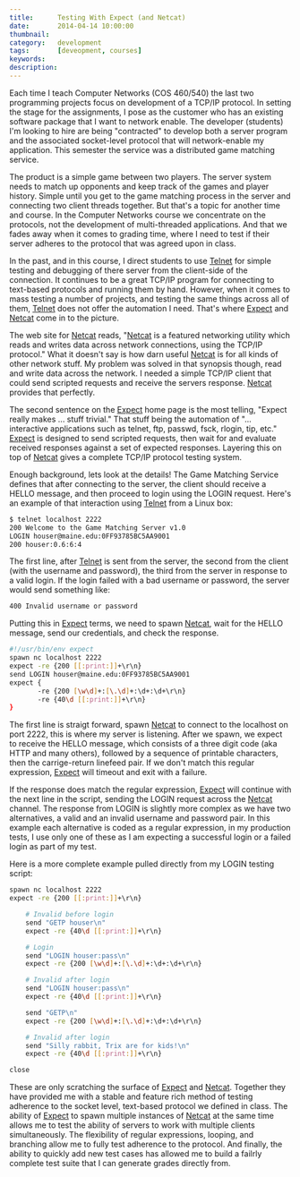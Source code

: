 ```yaml
---
title: 		Testing With Expect (and Netcat)
date: 		2014-04-14 10:00:00
thumbnail:
category:	development
tags: 		[deveopment, courses]
keywords:
description:
---
```

Each time I teach Computer Networks (COS 460/540) the last two
programming projects focus on development of a TCP/IP protocol. In
setting the stage for the assignments, I pose as the customer who has
an existing software package that I want to network enable. The
developer (students) I'm looking to hire are being "contracted" to
develop both a server program and the associated socket-level protocol
that will network-enable my application.  This semester the service
was a distributed game matching service.

The product is a simple game between two players. The server system
needs to match up opponents and keep track of the games and player
history. Simple until you get to the game matching process in the
server and connecting two client threads together. But that's a topic
for another time and course.  In the Computer Networks course we
concentrate on the protocols, not the development of multi-threaded
applications. And that we fades away when it comes to grading time,
where I need to test if their server adheres to the protocol that was
agreed upon in class.

In the past, and in this course, I direct students to use [Telnet][3]
for simple testing and debugging of there server from the client-side
of the connection.  It continues to be a great TCP/IP program for
connecting to text-based protocols and running them by hand. However,
when it comes to mass testing a number of projects, and testing the
same things across all of them, [Telnet][3] does not offer the
automation I need. That's where [Expect][1] and [Netcat][2] come in to
the picture.

The web site for [Netcat][2] reads, "[Netcat][2] is a featured
networking utility which reads and writes data across network
connections, using the TCP/IP protocol." What it doesn't say is how
darn useful [Netcat][2] is for all kinds of other network stuff.  My
problem was solved in that synopsis though, read and write data across
the network. I needed a simple TCP/IP client that could send scripted
requests and receive the servers response. [Netcat][2] provides that
perfectly.

The second sentence on the [Expect][1] home page is the most telling,
"Expect really makes ... stuff trivial." That stuff being the
automation of "... interactive applications such as telnet, ftp,
passwd, fsck, rlogin, tip, etc."  [Expect][1] is designed to send
scripted requests, then wait for and evaluate received responses
against a set of expected responses. Layering this on top of
[Netcat][2] gives a complete TCP/IP protocol testing system.

Enough background, lets look at the details! The Game Matching Service
defines that after connecting to the server, the client should
receive a HELLO message, and then proceed to login using the LOGIN
request. Here's an example of that interaction using [Telnet][3] from
a Linux box:

````sh
$ telnet localhost 2222
200 Welcome to the Game Matching Server v1.0
LOGIN houser@maine.edu:0FF93785BC5AA9001
200 houser:0.6:6:4
````

The first line, after [Telnet][3] is sent from the server, the second
from the client (with the username and password), the third from the
server in response to a valid login. If the login failed with a bad
username or password, the server would send something like:

````sh
400 Invalid username or password
````

Putting this in [Expect][1] terms, we need to spawn [Netcat][2],
wait for the HELLO message, send our credentials, and check the
response.

````sh
#!/usr/bin/env expect
spawn nc localhost 2222
expect -re {200 [[:print:]]+\r\n}
send LOGIN houser@maine.edu:0FF93785BC5AA9001
expect {
	   -re {200 [\w\d]+:[\.\d]+:\d+:\d+\r\n}
	   -re {40\d [[:print:]]+\r\n}
}
````

The first line is straigt forward, spawn [Netcat][2] to connect to
the localhost on port 2222, this is where my server is listening. After
we spawn, we expect to receive the HELLO message, which consists of
a three digit code (aka HTTP and many others), followed by a sequence of
printable characters, then the carrige-return linefeed pair. If we don't
match this regular expression, [Expect][1] will timeout and exit with
a failure.

If the response does match the regular expression, [Expect][1] will continue
with the next line in the script, sending the LOGIN request across the
[Netcat][2] channel. The response from LOGIN is slightly more complex
as we have two alternatives, a valid and an invalid username and password
pair. In this example each alternative is coded as a regular expression,
in my production tests, I use only one of these as I am expecting
a successful login or a failed login as part of my test.

Here is a more complete example pulled directly from my LOGIN testing
script:

````sh
spawn nc localhost 2222
expect -re {200 [[:print:]]+\r\n}

	# Invalid before login
	send "GETP houser\n"
	expect -re {40\d [[:print:]]+\r\n}

	# Login
	send "LOGIN houser:pass\n"
	expect -re {200 [\w\d]+:[\.\d]+:\d+:\d+\r\n}

	# Invalid after login
	send "LOGIN houser:pass\n"
	expect -re {40\d [[:print:]]+\r\n}

	send "GETP\n"
	expect -re {200 [\w\d]+:[\.\d]+:\d+:\d+\r\n}

	# Invalid after login
	send "Silly rabbit, Trix are for kids!\n"
	expect -re {40\d [[:print:]]+\r\n}

close
````

These are only scratching the surface of [Expect][1] and [Netcat][2].
Together they have provided me with a stable and feature rich method
of testing adherence to the socket level, text-based protocol we
defined in class. The ability of [Expect][1] to spawn multiple
instances of [Netcat][2] at the same time allows me to test the
ability of servers to work with multiple clients simultaneously. The
flexibility of regular expressions, looping, and branching allow me to
fully test adherence to the protocol. And finally, the ability to
quickly add new test cases has allowed me to build a failrly complete
test suite that I can generate grades directly from.

[1]: http://expect.sourceforge.net
[2]: http://netcat.sourceforge.net
[3]: http://en.wikipedia.org/wiki/Telnet


